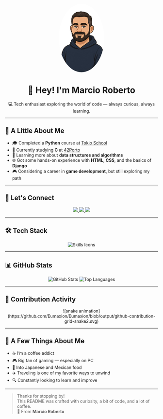 <!-- Avatar -->
<p align="center">
  <img src="avatar.png" alt="Marcio Roberto Avatar" width="150" style="border-radius: 50%;">
</p>

<h1 align="center">👋 Hey! I'm Marcio Roberto</h1>

<p align="center">
💻 Tech enthusiast exploring the world of code — always curious, always learning.
</p>

---

## 🚀 A Little About Me

- 🎓 Completed a **Python** course at [Tokio School](https://tokioschool.pt/)
- 🧠 Currently studying **C** at [42Porto](https://www.42porto.com/pt/)
- 📘 Learning more about **data structures and algorithms**
- 🌐 Got some hands-on experience with **HTML**, **CSS**, and the basics of **Django**
- 🎮 Considering a career in **game development**, but still exploring my path

---

## 🔗 Let's Connect

<p align="center">
  <a href="https://www.linkedin.com/in/marcio-roberto-498931142/" target="_blank">
    <img src="https://img.shields.io/badge/-LinkedIn-%230077B5?style=for-the-badge&logo=linkedin&logoColor=white"/>
  </a>
  <a href="https://github.com/Eumaxion" target="_blank">
    <img src="https://img.shields.io/badge/-GitHub-181717?style=for-the-badge&logo=github&logoColor=white"/>
  </a>
  <a href="https://www.dio.me/users/marciorock171" target="_blank">
    <img src="https://img.shields.io/badge/DIO-%238A4182?style=for-the-badge&logoColor=white"/>
  </a>
</p>

---

## 🛠️ Tech Stack

<p align="center">
  <img src="https://skillicons.dev/icons?i=python,c,html,css,django" alt="Skills Icons" />
</p>

---

## 📊 GitHub Stats

<div align="center">
  <img height="180em" src="https://github-readme-stats.vercel.app/api?username=Eumaxion&show_icons=true&theme=gruvbox&include_all_commits=true&count_private=true" alt="GitHub Stats"/>
  <img height="180em" src="https://github-readme-stats.vercel.app/api/top-langs/?username=Eumaxion&layout=compact&langs_count=7&theme=gruvbox" alt="Top Languages"/>
</div>

---

## 🐍 Contribution Activity

<p align="center">
  ![snake animation](https://github.com/Eumaxion/Eumaxion/blob/output/github-contribution-grid-snake2.svg)
</p>

---

## 🎯 A Few Things About Me

- ☕ I’m a coffee addict  
- 🎮 Big fan of gaming — especially on PC  
- 🍣 Into Japanese and Mexican food  
- ✈️ Traveling is one of my favorite ways to unwind  
- 🔍 Constantly looking to learn and improve

---

> Thanks for stopping by!  
> This README was crafted with curiosity, a bit of code, and a lot of coffee.  
> 💚 From **Marcio Roberto**
